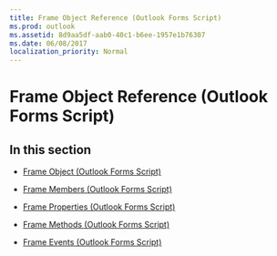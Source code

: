 ```yaml
---
title: Frame Object Reference (Outlook Forms Script)
ms.prod: outlook
ms.assetid: 8d9aa5df-aab0-40c1-b6ee-1957e1b76307
ms.date: 06/08/2017
localization_priority: Normal
---
```



# Frame Object Reference (Outlook Forms Script)

## In this section


-  [Frame Object (Outlook Forms Script)](Outlook.frame.md)
    
-  [Frame Members (Outlook Forms Script)](Outlook.frame(members).md)
    
-  [Frame Properties (Outlook Forms Script)](Outlook.frame(properties).md)
    
-  [Frame Methods (Outlook Forms Script)](Outlook.frame(methods).md)
    
-  [Frame Events (Outlook Forms Script)](Outlook.frame(events).md)
    


